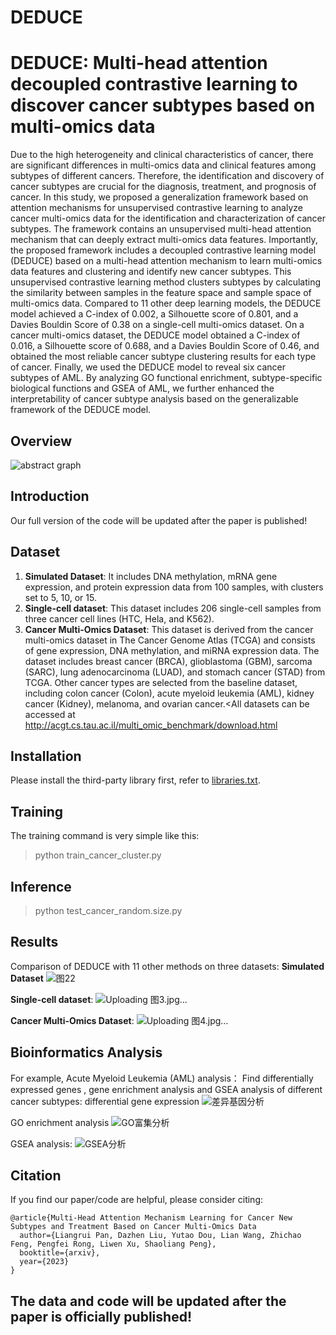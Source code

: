 # DEDUCE


# DEDUCE: Multi-head attention decoupled contrastive learning to discover cancer subtypes based on multi-omics data

Due to the high heterogeneity and clinical characteristics of cancer, there are significant differences in multi-omics data and clinical features among subtypes of different cancers. Therefore, the identification and discovery of cancer subtypes are crucial for the diagnosis, treatment, and prognosis of cancer. In this study, we proposed a generalization framework based on attention mechanisms for unsupervised contrastive learning to analyze cancer multi-omics data for the identification and characterization of cancer subtypes. The framework contains an unsupervised multi-head attention mechanism that can deeply extract multi-omics data features. Importantly, the proposed framework includes a decoupled contrastive learning model (DEDUCE) based on a multi-head attention mechanism to learn multi-omics data features and clustering and identify new cancer subtypes. This unsupervised contrastive learning method clusters subtypes by calculating the similarity between samples in the feature space and sample space of multi-omics data. Compared to 11 other deep learning models, the DEDUCE model achieved a C-index of 0.002, a Silhouette score of 0.801, and a Davies Bouldin Score of 0.38 on a single-cell multi-omics dataset. On a cancer multi-omics dataset, the DEDUCE model obtained a C-index of 0.016, a Silhouette score of 0.688, and a Davies Bouldin Score of 0.46, and obtained the most reliable cancer subtype clustering results for each type of cancer. Finally, we used the DEDUCE model to reveal six cancer subtypes of AML. By analyzing GO functional enrichment, subtype-specific biological functions and GSEA of AML, we further enhanced the interpretability of cancer subtype analysis based on the generalizable framework of the DEDUCE model. 

## Overview

![abstract graph](https://github.com/pengsl-lab/DEDUCE/assets/67091321/da6a1a6c-1962-46e2-bfd8-fbb0566448de)


## Introduction

Our full version of the code will be updated after the paper is published!

## Dataset

1.  **Simulated Dataset**: It includes DNA methylation, mRNA gene expression, and protein expression data from 100 samples, with clusters set to 5, 10, or 15.
2.  **Single-cell dataset**: This dataset includes 206 single-cell samples from three cancer cell lines (HTC, Hela, and K562).
3.  **Cancer Multi-Omics Dataset**: This dataset is derived from the cancer multi-omics dataset in The Cancer Genome Atlas (TCGA) and consists of gene expression, DNA methylation, and miRNA expression data. The dataset includes breast cancer (BRCA), glioblastoma (GBM), sarcoma (SARC), lung adenocarcinoma (LUAD), and stomach cancer (STAD) from TCGA. Other cancer types are selected from the baseline dataset, including colon cancer (Colon), acute myeloid leukemia (AML), kidney cancer (Kidney), melanoma, and ovarian cancer.<All datasets can be accessed at http://acgt.cs.tau.ac.il/multi_omic_benchmark/download.html

## Installation

Please install the third-party library first, refer to [libraries.txt](https://github.com/pengsl-lab/DEDUCE/blob/main/libraries.txt).

## Training

The training command is very simple like this:
>python train_cancer_cluster.py

## Inference
>python test_cancer_random.size.py


## Results
Comparison of DEDUCE with 11 other methods on three datasets:
**Simulated Dataset**
![图22](https://github.com/pengsl-lab/DEDUCE/assets/67091321/955d20a8-c9c6-45ef-b49e-dbfe14fae084)

**Single-cell dataset**:
![Uploading 图3.jpg…]()

**Cancer Multi-Omics Dataset**: 
![Uploading 图4.jpg…]()



## Bioinformatics Analysis
For example, Acute Myeloid Leukemia (AML) analysis：
Find differentially expressed genes , gene enrichment analysis and GSEA analysis of different cancer subtypes:
differential gene expression
![差异基因分析](https://github.com/pengsl-lab/DEDUCE/assets/67091321/1edfe13a-5898-4587-ab15-b51232850845)

GO enrichment analysis
![GO富集分析](https://github.com/pengsl-lab/DEDUCE/assets/67091321/c201863d-ddb0-4951-a5d3-8d4c255710f0)

GSEA analysis:
![GSEA分析](https://github.com/pengsl-lab/DEDUCE/assets/67091321/ac0b2319-5ad6-4a4e-a3a7-8b8139835c26)



## Citation

If you find our paper/code are helpful, please consider citing:
```
@article{Multi-Head Attention Mechanism Learning for Cancer New Subtypes and Treatment Based on Cancer Multi-Omics Data
  author={Liangrui Pan, Dazhen Liu, Yutao Dou, Lian Wang, Zhichao Feng, Pengfei Rong, Liwen Xu, Shaoliang Peng},
  booktitle={arxiv},
  year={2023}
}
```

## The data and code will be updated after the paper is officially published!

